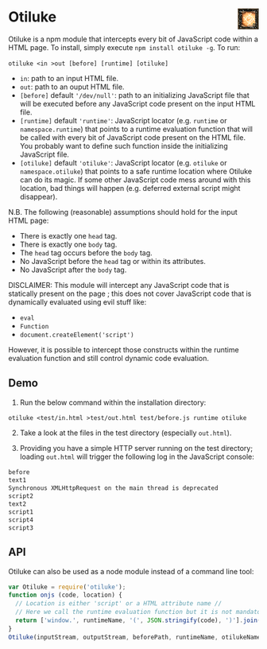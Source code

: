 # Otiluke <img align="right" src="https://github.com/lachrist/oliluke/blob/master/otiluke.gif">

Otiluke is a npm module that intercepts every bit of JavaScript code within a HTML page.
To install, simply execute `npm install otiluke -g`.
To run:

```otiluke <in >out [before] [runtime] [otiluke] ```

* `in`: path to an input HTML file.
* `out`: path to an ouput HTML file.
* `[before]` default `'/dev/null'`: path to an initializing JavaScript file that will be executed before any JavaScript code present on the input HTML file.
* `[runtime]` default `'runtime'`: JavaScript locator (e.g. `runtime` or `namespace.runtime`) that points to a runtime evaluation function that will be called with every bit of JavaScript code present on the HTML file. You probably want to define such function inside the initializing JavaScript file.
* `[otiluke]` default `'otiluke'`: JavaScript locator (e.g. `otiluke` or `namespace.otiluke`) that points to a safe runtime location where Otiluke can do its magic. If some other JavaScript code mess around with this location, bad things will happen (e.g. deferred external script might disappear).

N.B. The following (reasonable) assumptions should hold for the input HTML page:

* There is exactly one `head` tag.
* There is exactly one `body` tag.
* The `head` tag occurs before the `body` tag.
* No JavaScript before the `head` tag or within its attributes.
* No JavaScript after the `body` tag.

DISCLAIMER: This module will intercept any JavaScript code that is statically present on the page ; this does not cover JavaScript code that is dynamically evaluated using evil stuff like:

* `eval`
* `Function`
* `document.createElement('script')`

However, it is possible to intercept those constructs within the runtime evaluation function and still control dynamic code evaluation.

## Demo

1. Run the below command within the installation directory:
  ```
  otiluke <test/in.html >test/out.html test/before.js runtime otiluke
  ```

2. Take a look at the files in the test directory (especially `out.html`).

3. Providing you have a simple HTTP server running on the test directory; loading `out.html` will trigger the following log in the JavaScript console:

  ```
  before
  text1
  Synchronous XMLHttpRequest on the main thread is deprecated
  script2
  text2
  script1
  script4
  script3
  ```

## API

Otiluke can also be used as a node module instead of a command line tool:

```javascript
var Otiluke = require('otiluke');
function onjs (code, location) {
  // Location is either 'script' or a HTML attribute name //
  // Here we call the runtime evaluation function but it is not mandatory //
  return ['window.', runtimeName, '(', JSON.stringify(code), ')'].join('');
}
Otiluke(inputStream, outputStream, beforePath, runtimeName, otilukeName, onjs)
```

